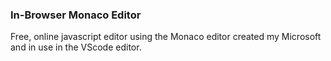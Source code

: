 ### In-Browser Monaco Editor
Free, online javascript editor using the Monaco editor created my Microsoft and in use in the VScode editor.
